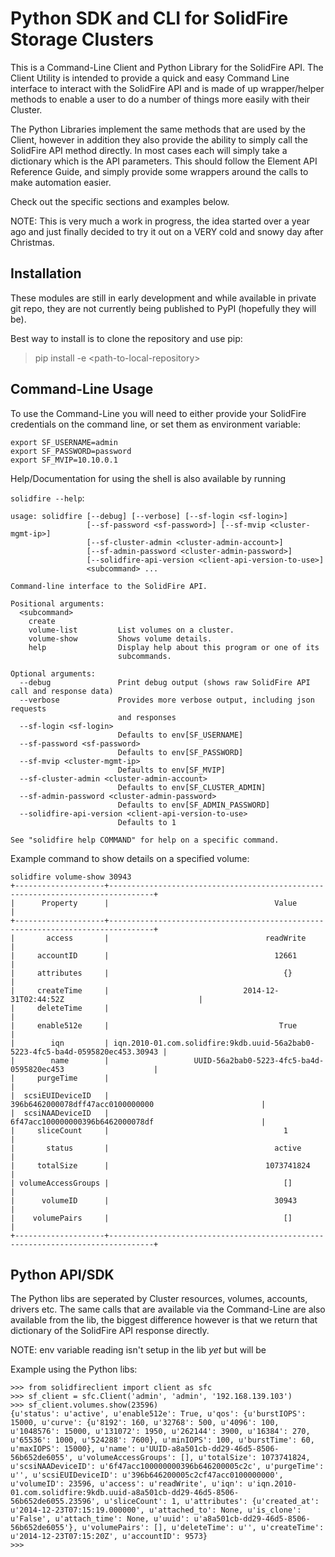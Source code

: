 Python SDK and CLI for SolidFire Storage Clusters
=================================================

This is a Command-Line Client and Python Library for the SolidFire API.
The Client Utility is intended to provide a quick and easy Command Line
interface to interact with the SolidFire API and is made of up
wrapper/helper methods to enable a user to do a number of things more
easily with their Cluster.

The Python Libraries implement the same methods that are used by the
Client, however in addition they also provide the ability to simply call
the SolidFire API method directly. In most cases each will simply take a
dictionary which is the API parameters. This should follow the Element
API Reference Guide, and simply provide some wrappers around the calls
to make automation easier.

Check out the specific sections and examples below.

NOTE: This is very much a work in progress, the idea started over a year
ago and just finally decided to try it out on a VERY cold and snowy day
after Christmas.

Installation
------------

These modules are still in early development and while available in
private git repo, they are not currently being published to PyPI
(hopefully they will be).

Best way to install is to clone the repository and use pip:

> pip install -e \<path-to-local-repository\>

Command-Line Usage
------------------

To use the Command-Line you will need to either provide your SolidFire
credentials on the command line, or set them as environment variable:

    export SF_USERNAME=admin
    export SF_PASSWORD=password
    export SF_MVIP=10.10.0.1

Help/Documentation for using the shell is also available by running

`solidfire --help`:

    usage: solidfire [--debug] [--verbose] [--sf-login <sf-login>]
                     [--sf-password <sf-password>] [--sf-mvip <cluster-mgmt-ip>]
                     [--sf-cluster-admin <cluster-admin-account>]
                     [--sf-admin-password <cluster-admin-password>]
                     [--solidfire-api-version <client-api-version-to-use>]
                     <subcommand> ...

    Command-line interface to the SolidFire API.

    Positional arguments:
      <subcommand>
        create
        volume-list         List volumes on a cluster.
        volume-show         Shows volume details.
        help                Display help about this program or one of its
                            subcommands.

    Optional arguments:
      --debug               Print debug output (shows raw SolidFire API call and response data)
      --verbose             Provides more verbose output, including json requests
                            and responses
      --sf-login <sf-login>
                            Defaults to env[SF_USERNAME]
      --sf-password <sf-password>
                            Defaults to env[SF_PASSWORD]
      --sf-mvip <cluster-mgmt-ip>
                            Defaults to env[SF_MVIP]
      --sf-cluster-admin <cluster-admin-account>
                            Defaults to env[SF_CLUSTER_ADMIN]
      --sf-admin-password <cluster-admin-password>
                            Defaults to env[SF_ADMIN_PASSWORD]
      --solidfire-api-version <client-api-version-to-use>
                            Defaults to 1

    See "solidfire help COMMAND" for help on a specific command.

Example command to show details on a specified volume:

    solidfire volume-show 30943
    +--------------------+--------------------------------------------------------------------------------+
    |      Property      |                                     Value                                      |
    +--------------------+--------------------------------------------------------------------------------+
    |       access       |                                   readWrite                                    |
    |     accountID      |                                     12661                                      |
    |     attributes     |                                       {}                                       |
    |     createTime     |                              2014-12-31T02:44:52Z                              |
    |     deleteTime     |                                                                                |
    |     enable512e     |                                      True                                      |
    |        iqn         | iqn.2010-01.com.solidfire:9kdb.uuid-56a2bab0-5223-4fc5-ba4d-0595820ec453.30943 |
    |        name        |                   UUID-56a2bab0-5223-4fc5-ba4d-0595820ec453                    |
    |     purgeTime      |                                                                                |
    |  scsiEUIDeviceID   |                        396b6462000078dff47acc0100000000                        |
    |  scsiNAADeviceID   |                        6f47acc100000000396b6462000078df                        |
    |     sliceCount     |                                       1                                        |
    |       status       |                                     active                                     |
    |     totalSize      |                                   1073741824                                   |
    | volumeAccessGroups |                                       []                                       |
    |      volumeID      |                                     30943                                      |
    |    volumePairs     |                                       []                                       |
    +--------------------+--------------------------------------------------------------------------------+

Python API/SDK
--------------

The Python libs are seperated by Cluster resources, volumes, accounts,
drivers etc. The same calls that are available via the Command-Line are
also available from the lib, the biggest difference however is that we
return that dictionary of the SolidFire API response directly.

NOTE: env variable reading isn't setup in the lib *yet* but will be

Example using the Python libs:

    >>> from solidfireclient import client as sfc
    >>> sf_client = sfc.Client('admin', 'admin', '192.168.139.103')
    >>> sf_client.volumes.show(23596)
    {u'status': u'active', u'enable512e': True, u'qos': {u'burstIOPS': 15000, u'curve': {u'8192': 160, u'32768': 500, u'4096': 100, u'1048576': 15000, u'131072': 1950, u'262144': 3900, u'16384': 270, u'65536': 1000, u'524288': 7600}, u'minIOPS': 100, u'burstTime': 60, u'maxIOPS': 15000}, u'name': u'UUID-a8a501cb-dd29-46d5-8506-56b652de6055', u'volumeAccessGroups': [], u'totalSize': 1073741824, u'scsiNAADeviceID': u'6f47acc100000000396b646200005c2c', u'purgeTime': u'', u'scsiEUIDeviceID': u'396b646200005c2cf47acc0100000000', u'volumeID': 23596, u'access': u'readWrite', u'iqn': u'iqn.2010-01.com.solidfire:9kdb.uuid-a8a501cb-dd29-46d5-8506-56b652de6055.23596', u'sliceCount': 1, u'attributes': {u'created_at': u'2014-12-23T07:15:19.000000', u'attached_to': None, u'is_clone': u'False', u'attach_time': None, u'uuid': u'a8a501cb-dd29-46d5-8506-56b652de6055'}, u'volumePairs': [], u'deleteTime': u'', u'createTime': u'2014-12-23T07:15:20Z', u'accountID': 9573}
    >>>
